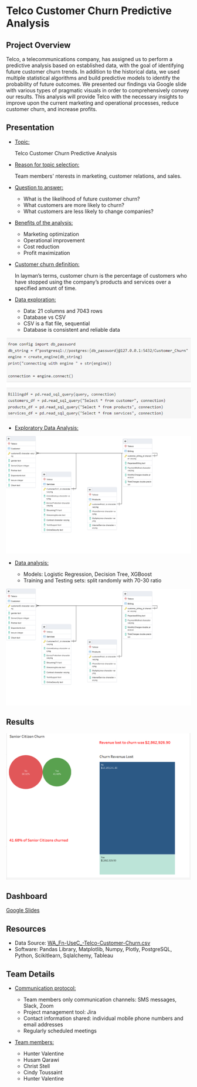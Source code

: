 # Telco Customer Churn Predictive Analysis

## Project Overview

Telco, a telecommunications company, has assigned us to perform a predictive analysis based on established data, with the goal of identifying future customer churn trends. In addition to the historical data, we used multiple statistical algorithms and build predictive models to identify the probability of future outcomes. We presented our findings via Google slide with various types of pragmatic visuals in order to comprehensively convey our results. This analysis will provide Telco with the necessary insights to improve upon the current marketing and operational processes, reduce customer churn, and increase profits.

## Presentation

- <ins>Topic:<ins>

  Telco Customer Churn Predictive Analysis
  
- <ins>Reason for topic selection:<ins>

  Team members' nterests in marketing, customer relations, and sales.

- <ins> Question to answer: <ins>

  - What is the likelihood of future customer churn?
  - What customers are more likely to churn?
  - What customers are less likely to change companies?
	
- <ins> Benefits of the analysis:<ins>
	
  - Marketing optimization 
  - Operational improvement
  - Cost reduction
  - Profit maximization

- <ins>Customer churn definition:<ins>

  In layman’s terms, customer churn is the percentage of customers who have stopped using the company’s products and services over a specified amount of time.

- <ins> Data exploration:<ins>
	
  - Data: 21 columns and 7043 rows
  - Database vs CSV
  - CSV is a flat file, sequential	
  - Database is consistent and reliable data
	
![alt text](images/ETL.png)

- <ins> Exploratory Data Analysis:<ins>

![alt text](images/Teleco_customerDB_ERD.png)
	
- <ins> Data analysis: <ins>

  -	Models: Logistic Regression, Decision Tree, XGBoost
  -	Training and Testing sets: split randomly with 70-30 ratio


![alt text](images/Teleco_customerDB_ERD.png)
## Results
	
![alt text](images/Dashboard4.png)	
	
	
## Dashboard
[Google Slides](https://docs.google.com/presentation/d/1a7xHa3yW0jl9KiDPbGxgLm1qyTQPn5KVI-QT3nqyuqM/edit?usp=sharing)

## Resources
- Data Source: [WA_Fn-UseC_-Telco-Customer-Churn.csv](https://github.com/UCF-Data-Analytics-Group-Project/Final_Project/blob/Cindy_T/WA_Fn-UseC_-Telco-Customer-Churn.csv)
-	Software: Pandas Library, Matplotlib, Numpy, Plotly, PostgreSQL, Python, Scikitlearn, Sqlalchemy, Tableau

## Team Details

- <ins>Communication protocol:<ins>
  - Team members only communication channels: SMS messages, Slack, Zoom
  - Project management tool: Jira 
  - Contact information shared: individual mobile phone numbers and email addresses
  - Regularly scheduled meetings 
	
	
- <ins>Team members:<ins>

  - Hunter Valentine
  - Husam Qarawi
  - Christ Stell
  - Cindy Toussaint
  - Hunter Valentine


<!-- ## Summary -->

